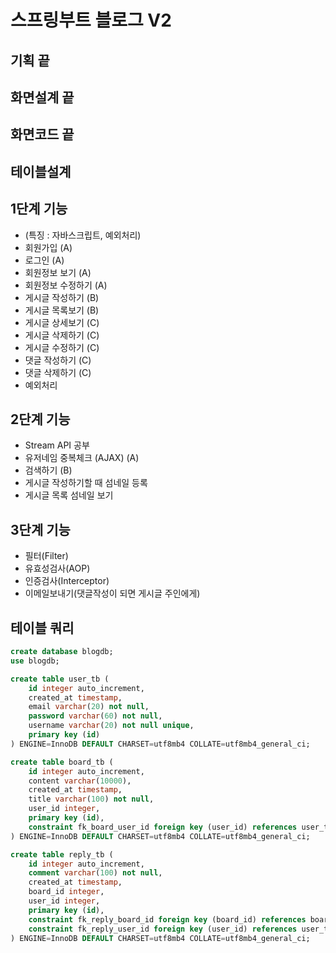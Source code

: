 # 스프링부트 블로그 V2

## 기획 끝

## 화면설계 끝

## 화면코드 끝

## 테이블설계

## 1단계 기능

- (특징 : 자바스크립트, 예외처리)
- 회원가입 (A)
- 로그인 (A)
- 회원정보 보기 (A)
- 회원정보 수정하기 (A)
- 게시글 작성하기 (B)
- 게시글 목록보기 (B)
- 게시글 상세보기 (C)
- 게시글 삭제하기 (C)
- 게시글 수정하기 (C)
- 댓글 작성하기 (C)
- 댓글 삭제하기 (C)
- 예외처리

## 2단계 기능

- Stream API 공부
- 유저네임 중복체크 (AJAX) (A)
- 검색하기 (B)
- 게시글 작성하기할 때 섬네일 등록
- 게시글 목록 섬네일 보기

## 3단계 기능

- 필터(Filter)
- 유효성검사(AOP)
- 인증검사(Interceptor)
- 이메일보내기(댓글작성이 되면 게시글 주인에게)

## 테이블 쿼리

```sql
create database blogdb;
use blogdb;

create table user_tb (
    id integer auto_increment,
    created_at timestamp,
    email varchar(20) not null,
    password varchar(60) not null,
    username varchar(20) not null unique,
    primary key (id)
) ENGINE=InnoDB DEFAULT CHARSET=utf8mb4 COLLATE=utf8mb4_general_ci;

create table board_tb (
    id integer auto_increment,
    content varchar(10000),
    created_at timestamp,
    title varchar(100) not null,
    user_id integer,
    primary key (id),
    constraint fk_board_user_id foreign key (user_id) references user_tb (id)
) ENGINE=InnoDB DEFAULT CHARSET=utf8mb4 COLLATE=utf8mb4_general_ci;

create table reply_tb (
    id integer auto_increment,
    comment varchar(100) not null,
    created_at timestamp,
    board_id integer,
    user_id integer,
    primary key (id),
    constraint fk_reply_board_id foreign key (board_id) references board_tb (id),
    constraint fk_reply_user_id foreign key (user_id) references user_tb (id)
) ENGINE=InnoDB DEFAULT CHARSET=utf8mb4 COLLATE=utf8mb4_general_ci;
```
